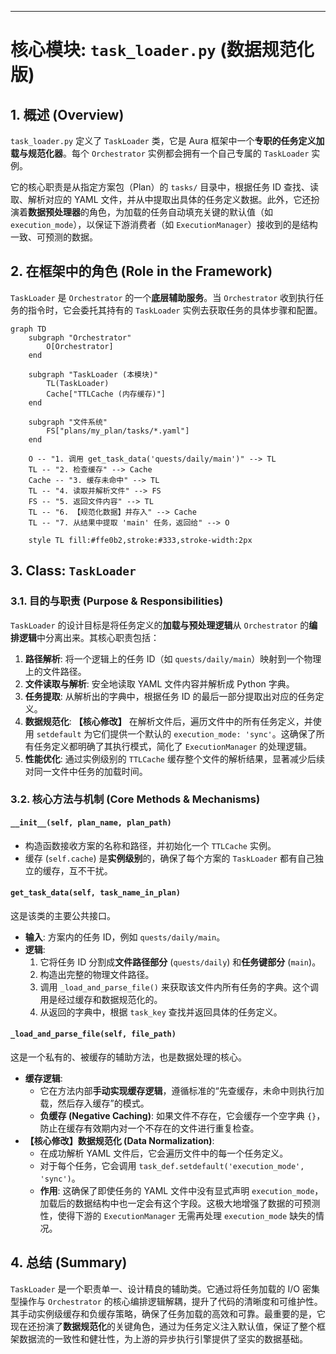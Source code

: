 
---

# **核心模块: `task_loader.py` (数据规范化版)**

## **1. 概述 (Overview)**

`task_loader.py` 定义了 `TaskLoader` 类，它是 Aura 框架中一个**专职的任务定义加载与规范化器**。每个 `Orchestrator` 实例都会拥有一个自己专属的 `TaskLoader` 实例。

它的核心职责是从指定方案包（Plan）的 `tasks/` 目录中，根据任务 ID 查找、读取、解析对应的 YAML 文件，并从中提取出具体的任务定义数据。此外，它还扮演着**数据预处理器**的角色，为加载的任务自动填充关键的默认值（如 `execution_mode`），以保证下游消费者（如 `ExecutionManager`）接收到的是结构一致、可预测的数据。

## **2. 在框架中的角色 (Role in the Framework)**

`TaskLoader` 是 `Orchestrator` 的一个**底层辅助服务**。当 `Orchestrator` 收到执行任务的指令时，它会委托其持有的 `TaskLoader` 实例去获取任务的具体步骤和配置。

```mermaid
graph TD
    subgraph "Orchestrator"
        O[Orchestrator]
    end

    subgraph "TaskLoader (本模块)"
        TL(TaskLoader)
        Cache["TTLCache (内存缓存)"]
    end

    subgraph "文件系统"
        FS["plans/my_plan/tasks/*.yaml"]
    end

    O -- "1. 调用 get_task_data('quests/daily/main')" --> TL
    TL -- "2. 检查缓存" --> Cache
    Cache -- "3. 缓存未命中" --> TL
    TL -- "4. 读取并解析文件" --> FS
    FS -- "5. 返回文件内容" --> TL
    TL -- "6. 【规范化数据】并存入" --> Cache
    TL -- "7. 从结果中提取 'main' 任务，返回给" --> O

    style TL fill:#ffe0b2,stroke:#333,stroke-width:2px
```

## **3. Class: `TaskLoader`**

### **3.1. 目的与职责 (Purpose & Responsibilities)**

`TaskLoader` 的设计目标是将任务定义的**加载与预处理逻辑**从 `Orchestrator` 的**编排逻辑**中分离出来。其核心职责包括：

1.  **路径解析**: 将一个逻辑上的任务 ID（如 `quests/daily/main`）映射到一个物理上的文件路径。
2.  **文件读取与解析**: 安全地读取 YAML 文件内容并解析成 Python 字典。
3.  **任务提取**: 从解析出的字典中，根据任务 ID 的最后一部分提取出对应的任务定义。
4.  **数据规范化**: **【核心修改】** 在解析文件后，遍历文件中的所有任务定义，并使用 `setdefault` 为它们提供一个默认的 `execution_mode: 'sync'`。这确保了所有任务定义都明确了其执行模式，简化了 `ExecutionManager` 的处理逻辑。
5.  **性能优化**: 通过实例级别的 `TTLCache` 缓存整个文件的解析结果，显著减少后续对同一文件中任务的加载时间。

### **3.2. 核心方法与机制 (Core Methods & Mechanisms)**

#### **`__init__(self, plan_name, plan_path)`**

*   构造函数接收方案的名称和路径，并初始化一个 `TTLCache` 实例。
*   缓存 (`self.cache`) 是**实例级别**的，确保了每个方案的 `TaskLoader` 都有自己独立的缓存，互不干扰。

#### **`get_task_data(self, task_name_in_plan)`**

这是该类的主要公共接口。

*   **输入**: 方案内的任务 ID，例如 `quests/daily/main`。
*   **逻辑**:
    1.  它将任务 ID 分割成**文件路径部分** (`quests/daily`) 和**任务键部分** (`main`)。
    2.  构造出完整的物理文件路径。
    3.  调用 `_load_and_parse_file()` 来获取该文件内所有任务的字典。这个调用是经过缓存和数据规范化的。
    4.  从返回的字典中，根据 `task_key` 查找并返回具体的任务定义。

#### **`_load_and_parse_file(self, file_path)`**

这是一个私有的、被缓存的辅助方法，也是数据处理的核心。

*   **缓存逻辑**:
    *   它在方法内部**手动实现缓存逻辑**，遵循标准的“先查缓存，未命中则执行加载，然后存入缓存”的模式。
    *   **负缓存 (Negative Caching)**: 如果文件不存在，它会缓存一个空字典 `{}`，防止在缓存有效期内对一个不存在的文件进行重复检查。
*   **【核心修改】数据规范化 (Data Normalization)**:
    *   在成功解析 YAML 文件后，它会遍历文件中的每一个任务定义。
    *   对于每个任务，它会调用 `task_def.setdefault('execution_mode', 'sync')`。
    *   **作用**: 这确保了即使任务的 YAML 文件中没有显式声明 `execution_mode`，加载后的数据结构中也一定会有这个字段。这极大地增强了数据的可预测性，使得下游的 `ExecutionManager` 无需再处理 `execution_mode` 缺失的情况。

## **4. 总结 (Summary)**

`TaskLoader` 是一个职责单一、设计精良的辅助类。它通过将任务加载的 I/O 密集型操作与 `Orchestrator` 的核心编排逻辑解耦，提升了代码的清晰度和可维护性。其手动实例级缓存和负缓存策略，确保了任务加载的高效和可靠。最重要的是，它现在还扮演了**数据规范化**的关键角色，通过为任务定义注入默认值，保证了整个框架数据流的一致性和健壮性，为上游的异步执行引擎提供了坚实的数据基础。

